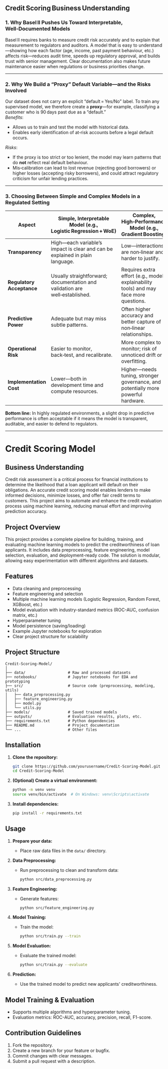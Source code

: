 ## Credit Scoring Business Understanding

### 1. Why Basel II Pushes Us Toward Interpretable, Well‑Documented Models  
Basel II requires banks to measure credit risk accurately and to explain that measurement to regulators and auditors. A model that is easy to understand—showing how each factor (age, income, past payment behaviour, etc.) affects risk—reduces audit time, speeds up regulatory approval, and builds trust with senior management. Clear documentation also makes future maintenance easier when regulations or business priorities change.

---

### 2. Why We Build a “Proxy” Default Variable—and the Risks Involved  
Our dataset does not carry an explicit “default = Yes/No” label. To train any supervised model, we therefore create a **proxy**—for example, classifying a customer who is 90 days past due as a “default.”  
*Benefits*:  
* Allows us to train and test the model with historical data.  
* Enables early identification of at‑risk accounts before a legal default occurs.  

*Risks*:  
* If the proxy is too strict or too lenient, the model may learn patterns that do **not** reflect real default behaviour.  
* Mis‑calibration can lead to lost revenue (rejecting good borrowers) or higher losses (accepting risky borrowers), and could attract regulatory criticism for unfair lending practices.

---

### 3. Choosing Between Simple and Complex Models in a Regulated Setting  

| Aspect | Simple, Interpretable Model (e.g., Logistic Regression + WoE) | Complex, High‑Performance Model (e.g., Gradient Boosting) |
|--------|--------------------------------------------------------------|-----------------------------------------------------------|
| **Transparency** | High—each variable’s impact is clear and can be explained in plain language. | Low—interactions are non‑linear and harder to justify. |
| **Regulatory Acceptance** | Usually straightforward; documentation and validation are well‑established. | Requires extra effort (e.g., model explainability tools) and may face more questions. |
| **Predictive Power** | Adequate but may miss subtle patterns. | Often higher accuracy and better capture of non‑linear relationships. |
| **Operational Risk** | Easier to monitor, back‑test, and recalibrate. | More complex to monitor; risk of unnoticed drift or overfitting. |
| **Implementation Cost** | Lower—both in development time and compute resources. | Higher—needs tuning, stronger governance, and potentially more powerful hardware. |

**Bottom line:** In highly regulated environments, a slight drop in predictive performance is often acceptable if it means the model is transparent, auditable, and easier to defend to regulators.

---


# Credit Scoring Model

## Business Understanding

Credit risk assessment is a critical process for financial institutions to determine the likelihood that a loan applicant will default on their obligations. An accurate credit scoring model enables lenders to make informed decisions, minimize losses, and offer fair credit terms to customers. This project aims to automate and enhance the credit evaluation process using machine learning, reducing manual effort and improving prediction accuracy.

## Project Overview

This project provides a complete pipeline for building, training, and evaluating machine learning models to predict the creditworthiness of loan applicants. It includes data preprocessing, feature engineering, model selection, evaluation, and deployment-ready code. The solution is modular, allowing easy experimentation with different algorithms and datasets.

## Features

- Data cleaning and preprocessing
- Feature engineering and selection
- Multiple machine learning models (Logistic Regression, Random Forest, XGBoost, etc.)
- Model evaluation with industry-standard metrics (ROC-AUC, confusion matrix, etc.)
- Hyperparameter tuning
- Model persistence (saving/loading)
- Example Jupyter notebooks for exploration
- Clear project structure for scalability

## Project Structure

```text
Credit-Scoring-Model/
│
├── data/                   # Raw and processed datasets
├── notebooks/              # Jupyter notebooks for EDA and prototyping
├── src/                    # Source code (preprocessing, modeling, utils)
│   ├── data_preprocessing.py
│   ├── feature_engineering.py
│   ├── model.py
│   └── utils.py
├── models/                 # Saved trained models
├── outputs/                # Evaluation results, plots, etc.
├── requirements.txt        # Python dependencies
├── README.md               # Project documentation
└── ...                     # Other files
```

## Installation

1. **Clone the repository:**
   ```bash
   git clone https://github.com/yourusername/Credit-Scoring-Model.git
   cd Credit-Scoring-Model
   ```

2. **(Optional) Create a virtual environment:**
   ```bash
   python -m venv venv
   source venv/bin/activate  # On Windows: venv\Scripts\activate
   ```

3. **Install dependencies:**
   ```bash
   pip install -r requirements.txt
   ```

## Usage

1. **Prepare your data:**
   - Place raw data files in the `data/` directory.

2. **Data Preprocessing:**
   - Run preprocessing to clean and transform data:
     ```bash
     python src/data_preprocessing.py
     ```

3. **Feature Engineering:**
   - Generate features:
     ```bash
     python src/feature_engineering.py
     ```

4. **Model Training:**
   - Train the model:
     ```bash
     python src/train.py --train
     ```

5. **Model Evaluation:**
   - Evaluate the trained model:
     ```bash
     python src/train.py --evaluate
     ```

6. **Prediction:**
   - Use the trained model to predict new applicants' creditworthiness.

## Model Training & Evaluation

- Supports multiple algorithms and hyperparameter tuning.
- Evaluation metrics: ROC-AUC, accuracy, precision, recall, F1-score.

## Contribution Guidelines

1. Fork the repository.
2. Create a new branch for your feature or bugfix.
3. Commit changes with clear messages.
4. Submit a pull request with a description.

